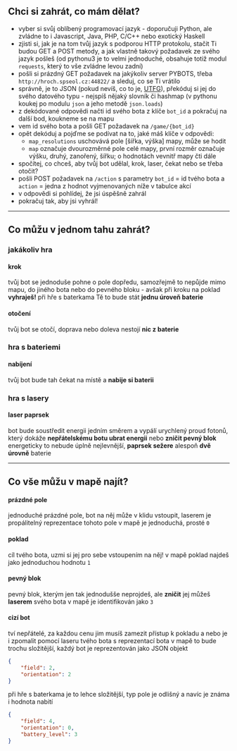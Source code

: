 ## Chci si zahrát, co mám dělat?

* vyber si svůj oblíbený programovací jazyk - doporučuji Python, ale zvládne to i Javascript, Java, PHP, C/C++ nebo exotický Haskell
* zjisti si, jak je na tom tvůj jazyk s podporou HTTP protokolu, stačit Ti budou GET a POST metody, a jak vlastně takový požadavek ze svého jazyk pošleš (od pythonu3 je to velmi jednoduché, obsahuje totiž modul `requests`, který to vše zvládne levou zadní)
* pošli si prázdný GET požadavek na jakýkoliv server PYBOTS, třeba `http://hroch.spseol.cz:44822/` a sleduj, co se Ti vrátilo
* správně, je to JSON (pokud nevíš, co to je, [UTFG](https://www.google.cz/search?q=JSON)), překóduj si jej do svého datového typu - nejspíš nějaký slovník či hashmap (v pythonu koukej po modulu `json` a jeho metodě `json.loads`)
* z dekódované odpovědi načti id svého bota z klíče `bot_id` a pokračuj na další bod, koukneme se na mapu
* vem id svého bota a pošli GET požadavek na `/game/{bot_id}`
* opět dekóduj a pojďme se podívat na to, jaké máš klíče v odpovědi:
  *  `map_resolutions` uschovává pole [šířka, výška] mapy, může se hodit
  *  `map` označuje dvourozměrné pole celé mapy, první rozměr označuje výšku, druhý, zanořený, šířku; o hodnotách vevnitř mapy čti dále
* spočítej, co chceš, aby tvůj bot udělal, krok, laser, čekat nebo se třeba otočit?
* pošli POST požadavek na `/action` s parametry `bot_id` = id tvého bota a `action` = jedna z hodnot vyjmenovaných níže v tabulce akcí
* v odpovědi si pohlídej, že jsi úspěšně zahrál
* pokračuj tak, aby jsi vyhrál!

* * * 

## Co můžu v jednom tahu zahrát?

### jakákoliv hra

#### krok
tvůj bot se jednoduše pohne o pole dopředu, samozřejmě to nepůjde mimo mapu, do jiného bota nebo do pevného bloku - avšak při kroku na poklad **vyhraješ!**
při hře s baterkama Tě to bude stát **jednu úroveň baterie** 

#### otočení
tvůj bot se otočí, doprava nebo doleva
nestojí **nic z baterie**

### hra s bateriemi

#### nabíjení
tvůj bot bude tah čekat na místě a **nabije si baterii**

### hra s lasery
#### laser paprsek
bot bude soustředit energii jedním směrem a vypálí urychlený proud fotonů, který dokáže **nepřátelskému botu ubrat energii** nebo **zničit pevný blok**
energeticky to nebude úplně nejlevnější, **paprsek sežere** alespoň **dvě úrovně** baterie

* * * 

## Co vše můžu v mapě najít?
#### prázdné pole
jednoduché prázdné pole, bot na něj může v klidu vstoupit, laserem je propálitelný
reprezentace tohoto pole v mapě je jednoduchá, prosté `0`

#### poklad
cíl tvého bota, uzmi si jej pro sebe vstoupením na něj!
v mapě poklad najdeš jako jednoduchou hodnotu `1`

#### pevný blok
pevný blok, kterým jen tak jednodušše neprojdeš, ale **zničit** jej můžeš **laserem** svého bota
v mapě je identifikován jako `3`

#### cizí bot
tví nepřátelé, za každou cenu jim musíš zamezit přístup k pokladu a nebo je i zpomalit pomocí laseru tvého bota
s reprezentací bota v mapě to bude trochu složitější, každý bot je reprezentován jako JSON objekt
```json
{
	"field": 2,
	"orientation": 2
}
```

při hře s baterkama je to lehce složitější, typ pole je odlišný a navíc je známa i hodnota nabití
```json
{
	"field": 4,
	"orientation": 0,
	"battery_level": 3
}
```



